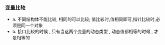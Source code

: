 ### 变量比较
 - a. 不同结构体不能比较, 相同的可以比较; 值比较时,值相同即可,指针比较时,必须是同一个对象
 - b. 接口比较的时候 , 只有当这两个变量的动态类型 , 动态值都相等的时候 , 才是相等的
